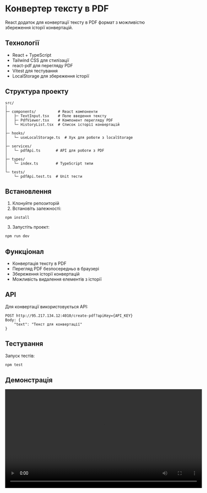 # Конвертер тексту в PDF

React додаток для конвертації тексту в PDF формат з можливістю збереження історії конвертацій.

## Технології

- React + TypeScript
- Tailwind CSS для стилізації
- react-pdf для перегляду PDF
- Vitest для тестування
- LocalStorage для збереження історії

## Структура проекту

```
src/
│
├─ components/          # React компоненти
│   ├─ TextInput.tsx    # Поле введення тексту
│   ├─ PdfViewer.tsx    # Компонент перегляду PDF
│   └─ HistoryList.tsx  # Список історії конвертацій
│
├─ hooks/
│   └─ useLocalStorage.ts  # Хук для роботи з localStorage
│
├─ services/
│   └─ pdfApi.ts       # API для роботи з PDF
│
├─ types/
│   └─ index.ts        # TypeScript типи
│
└─ tests/
    └─ pdfApi.test.ts  # Unit тести
```

## Встановлення

1. Клонуйте репозиторій
2. Встановіть залежності:
```bash
npm install
```
3. Запустіть проект:
```bash
npm run dev
```

## Функціонал

- Конвертація тексту в PDF
- Перегляд PDF безпосередньо в браузері
- Збереження історії конвертацій
- Можливість видалення елементів з історії

## API

Для конвертації використовується API:
```
POST http://95.217.134.12:4010/create-pdf?apiKey={API_KEY}
Body: {
    "text": "Текст для конвертації"
}
```

## Тестування

Запуск тестів:
```bash
npm test
```

## Демонстрація

<video src="media/demonstration.mov" width="640" controls></video>
